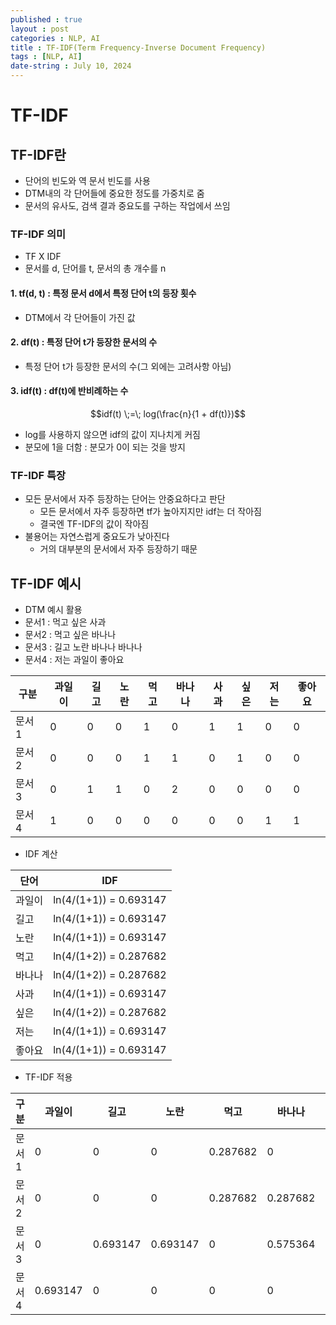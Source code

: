 ```yaml
---
published : true
layout : post
categories : NLP, AI
title : TF-IDF(Term Frequency-Inverse Document Frequency)
tags : [NLP, AI]
date-string : July 10, 2024
---
```


# TF-IDF

## TF-IDF란
- 단어의 빈도와 역 문서 빈도를 사용
- DTM내의 각 단어들에 중요한 정도를 가중치로 줌
- 문서의 유사도, 검색 결과 중요도를 구하는 작업에서 쓰임

### TF-IDF 의미
- TF X IDF
- 문서를 d, 단어를 t, 문서의 총 개수를 n

#### 1. tf(d, t) : 특정 문서 d에서 특정 단어 t의 등장 횟수
- DTM에서 각 단어들이 가진 값
#### 2. df(t) : 특정 단어 t가 등장한 문서의 수
- 특정 단어 t가 등장한 문서의 수(그 외에는 고려사항 아님)
#### 3. idf(t) : df(t)에 반비례하는 수
$$idf(t) \;=\; log(\frac{n}{1 + df(t)})$$
- log를 사용하지 않으면 idf의 값이 지나치게 커짐
- 분모에 1을 더함 : 분모가 0이 되는 것을 방지
### TF-IDF 특장
- 모든 문서에서 자주 등장하는 단어는 안중요하다고 판단
  - 모든 문서에서 자주 등장하면 tf가 높아지지만 idf는 더 작아짐
  - 결국엔 TF-IDF의 값이 작아짐
- 불용어는 자연스럽게 중요도가 낮아진다
  - 거의 대부분의 문서에서 자주 등장하기 때문

## TF-IDF 예시
- DTM 예시 활용
- 문서1 : 먹고 싶은 사과
- 문서2 : 먹고 싶은 바나나
- 문서3 : 길고 노란 바나나 바나나
- 문서4 : 저는 과일이 좋아요

|구분|과일이|길고|노란|먹고|바나나|사과|싶은|저는|좋아요|
|---|---|---|---|---|---|---|---|---|---|
|문서1|0|0|0|1|0|1|1|0|0|
|문서2|0|0|0|1|1|0|1|0|0|
|문서3|0|1|1|0|2|0|0|0|0|
|문서4|1|0|0|0|0|0|0|1|1|

- IDF 계산

|단어|IDF|
|-----|--------|
|과일이|ln(4/(1+1)) = 0.693147|
|길고|ln(4/(1+1)) = 0.693147|
|노란|ln(4/(1+1)) = 0.693147|
|먹고|ln(4/(1+2)) = 0.287682|
|바나나|ln(4/(1+2)) = 0.287682|
|사과|ln(4/(1+1)) = 0.693147|
|싶은|ln(4/(1+2)) = 0.287682|
|저는|ln(4/(1+1)) = 0.693147|
|좋아요|ln(4/(1+1)) = 0.693147|

- TF-IDF 적용

|구분|과일이|길고|노란|먹고|바나나|사과|싶은|저는|좋아요|
|---|---|---|---|---|---|---|---|---|---|
|문서1|0|0|0|0.287682|0|0.693147|0.287682|0|0|
|문서2|0|0|0|0.287682|0.287682|0|0.287682|0|0|
|문서3|0|0.693147|0.693147|0|0.575364|0|0|0|0|
|문서4|0.693147|0|0|0|0|0|0|0.693147|0.693147|

